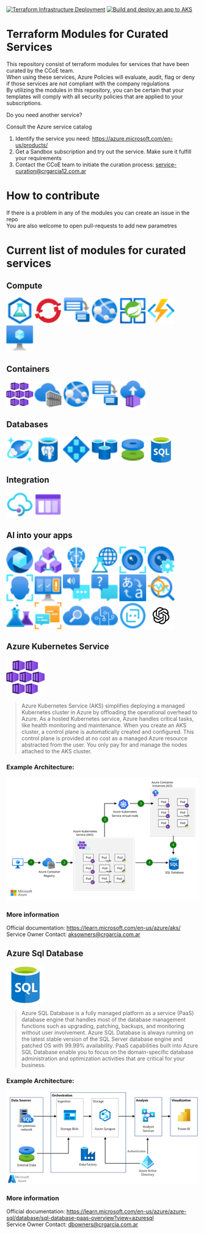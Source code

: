 [![Terraform Infrastructure Deployment](https://github.com/crgarcia12/azure-aks-advanced/actions/workflows/infra.yml/badge.svg)](https://github.com/crgarcia12/azure-aks-advanced/actions/workflows/infra.yml)
[![Build and deploy an app to AKS](https://github.com/crgarcia12/azure-aks-advanced/actions/workflows/app.yml/badge.svg)](https://github.com/crgarcia12/azure-aks-advanced/actions/workflows/app.yml)
# Terraform Modules for Curated Services
This repository consist of terraform modules for services that have been curated by the CCoE team.</br>
When using these services, Azure Policies will evaluate, audit, flag or deny if those services are not compliant with the company regulations<br>
By utilizing the modules in this repository, you can be certain that your templates will comply with all security policies that are applied to your subscriptions.

Do you need another service?

Consult the Azure service catalog
1. Identify the service you need: https://azure.microsoft.com/en-us/products/
1. Get a Sandbox subscription and try out the service. Make sure it fulfill your requirements
1. Contact the CCoE team to initiate the curation process: service-curation@crgarcia12.com.ar

# How to contribute
If there is a problem in any of the modules you can create an issue in the repo<br>
You are also welcome to open pull-requests to add new parametres

# Current list of modules for curated services
## Compute
<img src="readme-media/02423-icon-service-Load-Testing.svg" width="70" height="70" />
<img src="readme-media/03331-icon-service-Azure-Red-Hat-OpenShift.svg" width="70" height="70" />
<img src="readme-media/10031-icon-service-Batch-Accounts.svg" width="70" height="70" />
<img src="readme-media/10035-icon-service-App-Services.svg" width="70" height="70" />
<img src="readme-media/icon-service-Azure-Spring-Apps.svg" width="70" height="70" />
<img src="readme-media/icon-service-Function-Apps.svg" width="70" height="70" />
<img src="readme-media/icon-service-Virtual-Machine.svg" width="70" height="70" />

## Containers
<img src="readme-media/aks.jpg" width="70" height="70" />
<img src="readme-media/10105-icon-service-Container-Registries.svg" width="70" height="70" />
<img src="readme-media/10035-icon-service-App-Services.svg" width="70" height="70" />
<img src="readme-media/10031-icon-service-Batch-Accounts.svg" width="70" height="70" />
<img src="readme-media/icon-service-Container-Instances.svg" width="70" height="70" />

## Databases
<img src="readme-media/10121-icon-service-Azure-Cosmos-DB.svg" width="70" height="70" />
<img src="readme-media/10131-icon-service-Azure-Database-PostgreSQL-Server.svg" width="70" height="70" />
<img src="readme-media/10134-icon-service-SQL-Elastic-Pools.svg" width="70" height="70" />
<img src="readme-media/10137-icon-service-Cache-Redis.svg" width="70" height="70" />
<img src="readme-media/icon-service-Disks.svg" width="70" height="70" />
<img src="readme-media/sql.png" width="70" height="70" />

## Integration
<img src="readme-media/10042-icon-service-API-Management-Services.svg" width="70" height="70" />
<img src="readme-media/10840-icon-service-Storage-Queue.svg" width="70" height="70" />

## AI into your apps
<img src="readme-media/10854-icon-service-Media.svg" width="70" height="70" />
<img src="readme-media/block-chain.svg" width="70" height="70" />
<img src="readme-media/00028-icon-service-Batch-AI.svg" width="70" height="70" />
<img src="readme-media/00030-icon-service-Machine-Learning-Studio-(Classic)-Web-Services.svg" width="70" height="70" />
<img src="readme-media/00792-icon-service-Computer-Vision.svg" width="70" height="70" />
<img src="readme-media/00793-icon-service-Custom-Vision.svg" width="70" height="70" />
<img src="readme-media/00794-icon-service-Face-APIs.svg" width="70" height="70" />
<img src="readme-media/00795-icon-service-Content-Moderators.svg" width="70" height="70" />
<img src="readme-media/00797-icon-service-Speech-Services.svg" width="70" height="70" />
<img src="readme-media/00799-icon-service-QnA-Makers.svg" width="70" height="70" />
<img src="readme-media/00800-icon-service-Translator-Text.svg" width="70" height="70" />
<img src="readme-media/00814-icon-service-Anomaly-Detector.svg" width="70" height="70" />
<img src="readme-media/01239-icon-service-Azure-Experimentation-Studio.svg" width="70" height="70" />
<img src="readme-media/02876-icon-service-Language.svg" width="70" height="70" />
<img src="readme-media/10044-icon-service-Cognitive-Search.svg" width="70" height="70" />
<img src="readme-media/10162-icon-service-Cognitive-Services.svg" width="70" height="70" />
<img src="readme-media/10165-icon-service-Bot-Services.svg" width="70" height="70" />
<img src="readme-media/aoai.png" width="70" height="70" />


## Azure Kubernetes Service
<img src="readme-media/aks.jpg" width="100" height="100" /><br/>
>Azure Kubernetes Service (AKS) simplifies deploying a managed Kubernetes cluster in Azure by offloading the operational overhead to Azure. As a hosted Kubernetes service, Azure handles critical tasks, like health monitoring and maintenance. When you create an AKS cluster, a control plane is automatically created and configured. This control plane is provided at no cost as a managed Azure resource abstracted from the user. You only pay for and manage the nodes attached to the AKS cluster.

### Example Architecture:<br/>
![](readme-media/aks-arch.svg)


### More information
Official documentation: https://learn.microsoft.com/en-us/azure/aks/</br>
Service Owner Contact: aksowners@crgarcia.com.ar

## Azure Sql Database
<img src="readme-media/sql.png" width="100" height="100" /><br/>
>Azure SQL Database is a fully managed platform as a service (PaaS) database engine that handles most of the database management functions such as upgrading, patching, backups, and monitoring without user involvement. Azure SQL Database is always running on the latest stable version of the SQL Server database engine and patched OS with 99.99% availability. PaaS capabilities built into Azure SQL Database enable you to focus on the domain-specific database administration and optimization activities that are critical for your business.

### Example Architecture:<br/>
![](readme-media/sql-arch.png)


### More information
Official documentation: https://learn.microsoft.com/en-us/azure/azure-sql/database/sql-database-paas-overview?view=azuresql</br>
Service Owner Contact: dbowners@crgarcia.com.ar